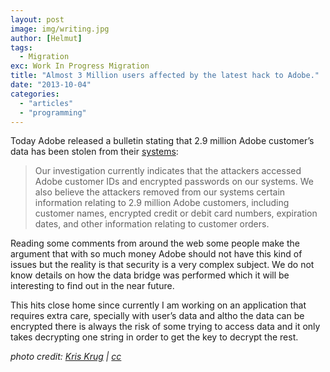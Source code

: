 ```yaml
---
layout: post
image: img/writing.jpg
author: [Helmut]
tags:
  - Migration
exc: Work In Progress Migration
title: "Almost 3 Million users affected by the latest hack to Adobe."
date: "2013-10-04"
categories: 
  - "articles"
  - "programming"
---
```


Today Adobe released a bulletin stating that 2.9 million Adobe customer’s data has been stolen from their [systems](http://blogs.adobe.com/conversations/2013/10/important-customer-security-announcement.html):

> Our investigation currently indicates that the attackers accessed Adobe customer IDs and encrypted passwords on our systems. We also believe the attackers removed from our systems certain information relating to 2.9 million Adobe customers, including customer names, encrypted credit or debit card numbers, expiration dates, and other information relating to customer orders.

Reading some comments from around the web some people make the argument that with so much money Adobe should not have this kind of issues but the reality is that security is a very complex subject. We do not know details on how the data bridge was performed which it will be interesting to find out in the near future.

This hits close home since currently I am working on an application that requires extra care, specially with user’s data and altho the data can be encrypted there is always the risk of some trying to access data and it only takes decrypting one string in order to get the key to decrypt the rest.

_photo credit: [Kris Krug](http://www.flickr.com/photos/kk/23390123/) | [cc](http://creativecommons.org/licenses/by-sa/2.0/)_
